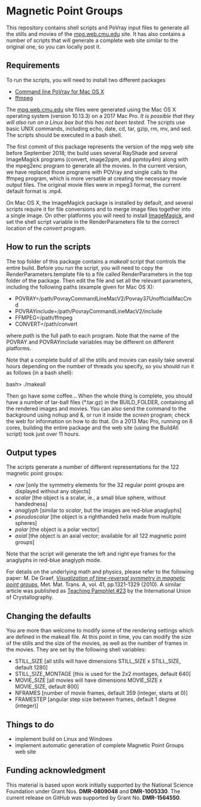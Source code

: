 # Magnetic Point Groups
This repository contains shell scripts and PoVray input files to generate all the stills and movies of the [mpg.web.cmu.edu](http://mpg.web.cmu.edu) site. It has also contains a number of scripts that will generate a complete web site similar to the original one, so you can locally post it.

## Requirements
To run the scripts, you will need to install two different packages
- [Command line PoVray for Mac OS X](http://megapov.inetart.net/povrayunofficial_mac/downloads/PovrayCommandLineMacV2.zip)
- [ffmpeg](https://github.com/FFmpeg/FFmpeg)

The [mpg.web.cmu.edu](http://mpg.web.cmu.edu) site files were generated using the Mac OS X operating system (version 10.13.3) on a 2017 Mac Pro. *It is possible that they will also run on a Linux box but this has not been tested.* The scripts use basic UNIX commands, including echo, date, cd, tar, gzip, rm, mv, and sed. The scripts should be executed in a bash shell.

The first commit of this package represents the version of the mpg web site before September 2018; the build uses several RayShade and several ImageMagick programs (convert, image2ppm, and ppmtoy4m) along with the mpeg2enc program to generate all the movies. In the current version, we have replaced those programs with POVray and single calls to the ffmpeg program, which is more versatile at creating the necessary movie output files.  The original movie files were in mpeg3 format, the current default format is .mp4.

On Mac OS X, the ImageMagick package is installed by default, and several scripts require it for file conversions and to merge image files together into a single image. On other platforms you will need to install [ImageMagick](https://imagemagick.org/script/download.php), and set the shell script variable in the RenderParameters file to the correct location of the *convert* program.

## How to run the scripts
The top folder of this package contains a *makeall* script that controls the entire build. Before you run the script, you will need to copy the RenderParameters.template file to a file called RenderParameters in the top folder of the package.  Then edit the file and set all the relevant parameters, including the following paths (example given for Mac OS X):
- POVRAY=/path/PovrayCommandLineMacV2/Povray37UnofficialMacCmd
- POVRAYinclude=/path/PovrayCommandLineMacV2/include
- FFMPEG=/path/ffmpeg
- CONVERT=/path/convert

where *path* is the full path to each program. Note that the name of the POVRAY and POVRAYinclude variables may be different on different platforms.

Note that a complete build of all the stills and movies can easily take several hours depending on the number of threads you specify, so you should run it as follows (in a bash shell):

bash> ./makeall 

Then go have some coffee... When the whole thing is complete, you should have a number of tar-ball files (*.tar.gz) in the BUILD_FOLDER, containing all the rendered images and movies. You can also send the command to the background using nohup and &, or run it inside the *screen* program; check the web for information on how to do that.  On a 2013 Mac Pro, running on 8 cores, building the entire package and the web site (using the BuildAll script) took just over 11 hours. 

## Output types
The scripts generate a number of different representations for the 122 magnetic point groups:
- *raw* [only the symmetry elements for the 32 regular point groups are displayed without any objects]
- *scalar* [the object is a scalar, ie., a small blue sphere, without handedness]
- *anaglyph* [similar to *scalar*, but the images are red-blue anaglyphs]
- *pseudoscalar* [the object is a righthanded helix made from multiple spheres]
- *polar* [the object is a polar vector]
- *axial* [the object is an axial vector; available for all 122 magnetic point groups]

Note that the script will generate the left and right eye frames for the anaglyphs in red-blue anaglyph mode.

For details on the underlying math and physics, please refer to the following paper: M. De Graef, [*Visualization of time-reversal symmetry in magnetic point groups*](https://link.springer.com/article/10.1007/s11661-010-0171-0), Met. Mat. Trans. A, vol. 41, pp.1321-1329 (2010). A similar article was published as [Teaching Pamphlet #23](https://www.iucr.org/education/pamphlets/23) by the International Union of Crystallography.

## Changing the defaults
You are more than welcome to modify some of the rendering settings which are defined in the makeall file.  At this point in time, you can modify the size of the stills and the size of the movies, as well as the number of frames in the movies.  They are set by the following shell variables:
- STILL_SIZE  [all stills will have dimensions STILL_SIZE x STILL_SIZE, default 1280]
- STILL_SIZE_MONTAGE  [this is used for the 2x2 montages, default 640]
- MOVIE_SIZE  [all movies will have dimensions MOVIE_SIZE x MOVIE_SIZE, default 800]
- NFRAMES  [number of movie frames, default 359 (integer, starts at 0)]
- FRAMESTEP  [angular step size between frames, default 1 degree (integer)]


## Things to do
- implement build on Linux and Windows
- implement automatic generation of complete Magnetic Point Groups web site

## Funding acknowledgment
This material is based upon work initially supported by the National Science Foundation under Grant Nos. **DMR-0809048** and **DMR-1005330**. The current release on GitHub was supported by Grant No. **DMR-1564550**.